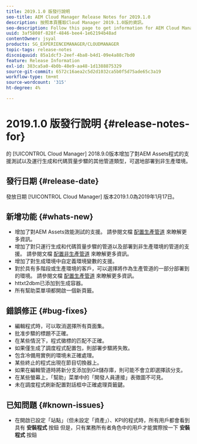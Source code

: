 ```yaml
---
title: 2019.1.0 版發行說明
seo-title: AEM Cloud Manager Release Notes for 2019.1.0
description: 按照本頁獲取Cloud Manager 2019.1.0版的資訊。
seo-description: Follow this page to get information for AEM Cloud Manager Release 2019.1.0.
uuid: 3af5808f-828f-4846-bee4-1e62194b48ad
contentOwner: jsyal
products: SG_EXPERIENCEMANAGER/CLOUDMANAGER
topic-tags: release-notes
discoiquuid: 85a1dcf3-2eef-4ba8-b4d1-09e4a88c7bd0
feature: Release Information
exl-id: 383ca5a0-4b0b-48e9-aa48-1d1388875329
source-git-commit: 6572c16aea2c5d2d1032ca5b0f5d75ade65c3a19
workflow-type: tm+mt
source-wordcount: '315'
ht-degree: 4%

---
```


# 2019.1.0 版發行說明 {#release-notes-for}

的 [!UICONTROL Cloud Manager] 2018.9.0版本增加了對AEM Assets程式的支援測試以及運行生成和代碼質量步驟的其他管道類型，可選地部署到非生產環境。

## 發行日期 {#release-date}

發放日期 [!UICONTROL Cloud Manager] 版本2019.1.0為2019年1月17日。

## 新增功能 {#whats-new}

* 增加了對AEM Assets效能測試的支援。 請參閱文檔 [配置生產管道](/help/using/production-pipelines.md) 來瞭解更多資訊。
* 增加了對只運行生成和代碼質量步驟的管道以及部署到非生產環境的管道的支援。 請參閱文檔 [配置非生產管道](/help/using/non-production-pipelines.md) 來瞭解更多資訊。
* 增加了對生成環境中自定義環境變數的支援。
* 對於具有多階段或生產環境的客戶，可以選擇將作為生產管道的一部分部署到的環境。 請參閱文檔 [配置生產管道](/help/using/production-pipelines.md) 來瞭解更多資訊。
* httxt2dbm已添加到生成容器。
* 所有幫助菜單項都開啟一個新頁籤。

## 錯誤修正 {#bug-fixes}

* 編輯程式時，可以取消選擇所有頁面集。
* 批准步驟的標題不正確。
* 在某些情況下，程式徽標的匹配不正確。
* 如果僅生成了調度程式配置包，則部署步驟將失敗。
* 包含冷備用實例的環境未正確處理。
* 某些終止的程式出現在節目切換器上。
* 如果在編輯管道時將新分支添加到Git儲存庫，則可能不會立即選擇該分支。
* 在某些螢幕上，「幫助」菜單中的「開發人員連接」表徵圖不可見。
* 未在調度程式刷新配置對話框中正確處理頁籤鍵。

## 已知問題 {#known-issues}

* 在開啟已設定「站點」（但未設定「資產」）、KPI的程式時，所有用戶都會看到具有 **安裝程式** 按鈕 但是，只有業務所有者角色中的用戶才能實際按一下 **安裝程式** 按鈕
